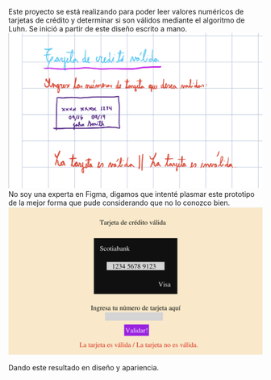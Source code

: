 Este proyecto se está realizando para poder leer valores numéricos de tarjetas de crédito y determinar si son válidos mediante el algoritmo de Luhn.
Se inició a partir de este diseño escrito a mano.
<img src="src/IMG_0211.jpg">
No soy una experta en Figma, digamos que intenté plasmar este prototipo de la mejor forma que pude considerando que no lo conozco bien.
<img src="src/figma.png">

Dando este resultado en diseño y apariencia.